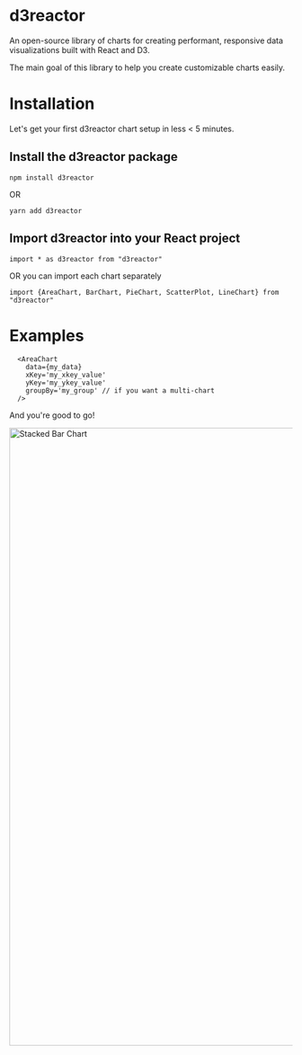 # d3reactor

An open-source library of charts for creating performant, responsive data visualizations built with React and D3. 

The main goal of this library to help you create customizable charts easily. 

# Installation
Let's get your first d3reactor chart setup in less < 5 minutes.

## Install the d3reactor package
```
npm install d3reactor
```
OR
```
yarn add d3reactor
```

## Import d3reactor into your React project

```
import * as d3reactor from "d3reactor"
```

OR you can import each chart separately 

```
import {AreaChart, BarChart, PieChart, ScatterPlot, LineChart} from "d3reactor"
```

# Examples

```
  <AreaChart
    data={my_data}
    xKey='my_xkey_value'
    yKey='my_ykey_value'
    groupBy='my_group' // if you want a multi-chart
  />

```

And you're good to go!

<img width="1100" alt="Stacked Bar Chart" src="https://user-images.githubusercontent.com/83976244/152201874-6b5e51a7-92a0-473d-abc7-9f06b45bc525.png">



